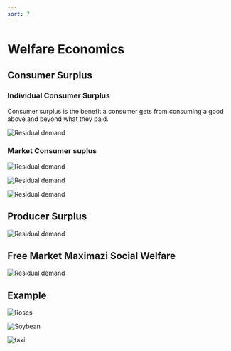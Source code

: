 ```yaml
---
sort: 7
---
```


# Welfare Economics

## Consumer Surplus

### Individual Consumer Surplus

Consumer surplus is the benefit a consumer gets from consuming a good
above and beyond what they paid.

![Residual demand]({{site.baseurl}}/assets/images/cs_surplus.png)

### Market Consumer suplus

![Residual demand]({{site.baseurl}}/assets/images/market_cs_surplus.png)


![Residual demand]({{site.baseurl}}/assets/images/stems.png)

![Residual demand]({{site.baseurl}}/assets/images/cs_elast.png)

## Producer Surplus

![Residual demand]({{site.baseurl}}/assets/images/producer_surplus.png)


## Free Market Maximazi Social Welfare

![Residual demand]({{site.baseurl}}/assets/images/max_soc.png)


## Example


![Roses]({{site.baseurl}}/assets/images/roses.png)

![Soybean]({{site.baseurl}}/assets/images/soybean.png)


![taxi]({{site.baseurl}}/assets/images/taxi.png)

